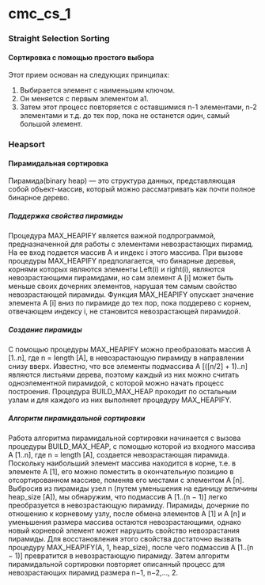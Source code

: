 # cmc_cs_1

### Straight Selection Sorting
#### Сортировка с помощью простого выбора
Этот прием основан на следующих принципах:
1. Выбирается элемент с наименьшим ключом.
2. Он меняется с первым элементом а1.
3. Затем этот процесс повторяется с оставшимися n-1 элементами, n-2 элементами и т.д. до тех пор, пока не останется один, самый большой элемент.

### Heapsort
#### Пирамидальная сортировка
Пирамида(binary heap) — это структура данных, представляющая собой объект-массив, который можно рассматривать как почти полное бинарное дерево.
</br>
##### Поддержка свойства пирамиды
Процедура MAX_HEAPIFY является важной подпрограммой, предназначенной для работы с элементами невозрастающих пирамид. На ее вход подается массив
A и индекс i этого массива. При вызове процедуры MAX_HEAPIFY предполагается, что бинарные деревья, корнями которых являются элементы Left(i) и right(i), являются невозрастающими пирамидами, но сам элемент A [i] может быть меньше своих дочерних элементов, нарушая тем самым свойство невозрастающей пирамиды. Функция MAX_HEAPIFY опускает значение элемента A [i] вниз по пирамиде до тех пор, пока поддерево с корнем, отвечающем индексу i, не становится невозрастающей пирамидой.
</br>
#####  Создание пирамиды
С помощью процедуры MAX_HEAPIFY можно преобразовать массив A [1..n], где n = length [A], в невозрастающую пирамиду в направлении снизу вверх. Известно, что все элементы подмассива A [([n/2] + 1)..n] являются листьями дерева, поэтому каждый из них можно считать одноэлементной пирамидой, с которой можно начать процесс построения. Процедура BUILD_MAX_HEAP проходит по остальным узлам и для каждого из них выполняет процедуру MAX_HEAPIFY.
</br>
##### Алгоритм пирамидальной сортировки
Работа алгоритма пирамидальной сортировки начинается с вызова процедуры BUILD_MAX_HEAP, с помощью которой из входного массива A [1..n], где n = length [A], создается невозрастающая пирамида. Поскольку наибольший элемент массива находится в корне, т.е. в элементе A [1], его можно поместить в окончательную позицию в отсортированном массиве, поменяв его местами с элементом A [n]. Выбросив из пирамиды узел n (путем уменьшения на единицу величины heap_size [A]), мы обнаружим, что подмассив 
A [1..(n − 1)] легко преобразуется в невозрастающую пирамиду. Пирамиды, дочерние по отношению к корневому узлу, после обмена элементов A [1] и A [n] и уменьшения размера массива остаются невозрастающими, однако новый корневой элемент может нарушить свойство невозрастания пирамиды. Для восстановления этого свойства достаточно вызвать
процедуру MAX_HEAPIFY(A, 1, heap_size), после чего подмассив A [1..(n − 1)] превратится в невозрастающую пирамиду. Затем алгоритм пирамидальной сортировки повторяет описанный процесс для невозрастающих пирамид размера n−1, n−2,..., 2.
